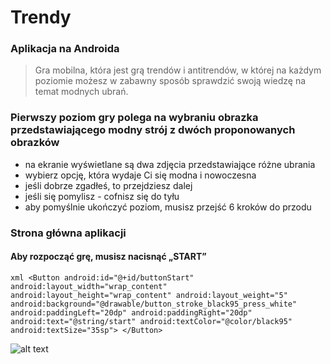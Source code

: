 # Trendy
### Aplikacja na Androida
> Gra mobilna, która jest grą trendów i antitrendów, w której na każdym poziomie możesz w zabawny sposób sprawdzić swoją wiedzę na temat modnych ubrań. 

### Pierwszy poziom gry polega na wybraniu obrazka przedstawiającego modny strój z dwóch proponowanych obrazków
* na ekranie wyświetlane są dwa zdjęcia przedstawiające różne ubrania
* wybierz opcję, która wydaje Ci się modna i nowoczesna
* jeśli dobrze zgadłeś, to przejdziesz dalej
* jeśli się pomylisz - cofnisz się do tyłu
* aby pomyślnie ukończyć poziom, musisz przejść 6 kroków do przodu




### Strona główna aplikacji 
#### Aby rozpocząć grę, musisz nacisnąć „START”

`xml <Button
            android:id="@+id/buttonStart"
            android:layout_width="wrap_content"
            android:layout_height="wrap_content"
            android:layout_weight="5"
            android:background="@drawable/button_stroke_black95_press_white"
            android:paddingLeft="20dp"
            android:paddingRight="20dp"
            android:text="@string/start"
            android:textColor="@color/black95"
            android:textSize="35sp">
</Button>`



![alt text](android/1.jpg)

